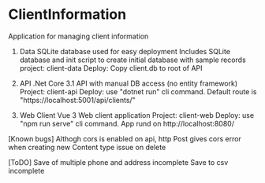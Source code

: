 # ClientInformation
Application for managing client information

1. Data
SQLite database used for easy deployment
Includes SQLite database and init script to create initial database with sample records
project: client-data
Deploy: Copy client.db to root of API

2. API
.Net Core 3.1 API with manual DB access (no entity framework)
Project: client-api
Deploy: use "dotnet run" cli command. Default route is "https://localhost:5001/api/clients/"

3. Web Client
Vue 3 Web client application
Project: client-web
Deploy: use "npm run serve" cli command. App rund on http://localhost:8080/


[Known bugs]
Althogh cors is enabled on api, http Post gives cors error when creating new 
Content type issue on delete

[ToDO]
Save of multiple phone and address incomplete
Save to csv incomplete
